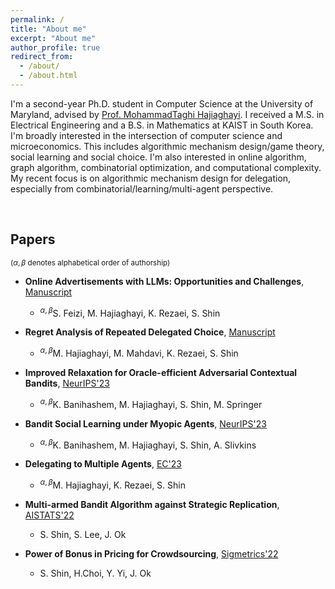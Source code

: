 ```yaml
---
permalink: /
title: "About me"
excerpt: "About me"
author_profile: true
redirect_from: 
  - /about/
  - /about.html
---
```


<!-- Google tag (gtag.js) -->
<script async src="https://www.googletagmanager.com/gtag/js?id=G-NL62WLXFDE"></script>
<script>
  window.dataLayer = window.dataLayer || [];
  function gtag(){dataLayer.push(arguments);}
  gtag('js', new Date());

  gtag('config', 'G-NL62WLXFDE');
</script>



I'm a second-year Ph.D. student in Computer Science at the University of Maryland, advised by [Prof. MohammadTaghi Hajiaghayi](http://www.cs.umd.edu/~hajiagha/).
I received a M.S. in Electrical Engineering and a B.S. in Mathematics at KAIST in South Korea.
I'm broadly interested in the intersection of computer science and microeconomics.
This includes algorithmic mechanism design/game theory, social learning and social choice.
I'm also interested in online algorithm, graph algorithm, combinatorial optimization, and computational complexity.
My recent focus is on algorithmic mechanism design for delegation, especially from combinatorial/learning/multi-agent perspective.


&nbsp;
&nbsp;
## Papers


<sup>($\alpha,\beta$ denotes alphabetical order of authorship)</sup>

* **Online Advertisements with LLMs: Opportunities and Challenges**, [Manuscript](https://arxiv.org/pdf/2311.07601.pdf)
	* <sup>$\alpha,\beta$</sup>S. Feizi, M. Hajiaghayi, K. Rezaei, S. Shin
	
* **Regret Analysis of Repeated Delegated Choice**, [Manuscript](https://arxiv.org/pdf/2310.04884.pdf)
	* <sup>$\alpha,\beta$</sup>M. Hajiaghayi, M. Mahdavi, K. Rezaei, S. Shin
	
* **Improved Relaxation for Oracle-efficient Adversarial Contextual Bandits**, [NeurIPS'23](https://arxiv.org/pdf/2310.19025.pdf)
	* <sup>$\alpha,\beta$</sup>K. Banihashem, M. Hajiaghayi, S. Shin, M. Springer

* **Bandit Social Learning under Myopic Agents**, [NeurIPS'23](https://arxiv.org/pdf/2302.07425v4.pdf)
	* <sup>$\alpha,\beta$</sup>K. Banihashem, M. Hajiaghayi, S. Shin, A. Slivkins

* **Delegating to Multiple Agents**, [EC'23](https://arxiv.org/pdf/2305.03203.pdf)
	* <sup>$\alpha,\beta$</sup>M. Hajiaghayi, K. Rezaei, S. Shin

* **Multi-armed Bandit Algorithm against Strategic Replication**, [AISTATS'22](https://proceedings.mlr.press/v151/shin22a/shin22a.pdf)
	* S. Shin, S. Lee, J. Ok

* **Power of Bonus in Pricing for Crowdsourcing**, [Sigmetrics'22](https://yung-web.github.io/home/Publication/Conference/PowerofBonus_Sigmetrics_2022.pdf)
	* S. Shin, H.Choi, Y. Yi, J. Ok
